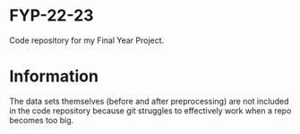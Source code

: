 # FYP-22-23
Code repository for my Final Year Project.

# Information
The data sets themselves (before and after preprocessing) are not included in the code repository because git struggles to effectively work when a repo becomes too big.